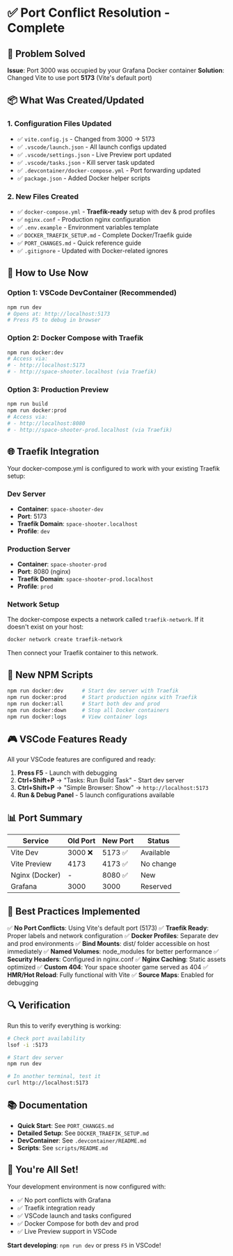 # ✅ Port Conflict Resolution - Complete

## 🎯 Problem Solved

**Issue**: Port 3000 was occupied by your Grafana Docker container
**Solution**: Changed Vite to use port **5173** (Vite's default port)

## 📦 What Was Created/Updated

### 1. Configuration Files Updated

- ✅ `vite.config.js` - Changed from 3000 → 5173
- ✅ `.vscode/launch.json` - All launch configs updated
- ✅ `.vscode/settings.json` - Live Preview port updated
- ✅ `.vscode/tasks.json` - Kill server task updated
- ✅ `.devcontainer/docker-compose.yml` - Port forwarding updated
- ✅ `package.json` - Added Docker helper scripts

### 2. New Files Created

- ✅ `docker-compose.yml` - **Traefik-ready** setup with dev & prod profiles
- ✅ `nginx.conf` - Production nginx configuration
- ✅ `.env.example` - Environment variables template
- ✅ `DOCKER_TRAEFIK_SETUP.md` - Complete Docker/Traefik guide
- ✅ `PORT_CHANGES.md` - Quick reference guide
- ✅ `.gitignore` - Updated with Docker-related ignores

## 🚀 How to Use Now

### Option 1: VSCode DevContainer (Recommended)

```bash
npm run dev
# Opens at: http://localhost:5173
# Press F5 to debug in browser
```

### Option 2: Docker Compose with Traefik

```bash
npm run docker:dev
# Access via:
# - http://localhost:5173
# - http://space-shooter.localhost (via Traefik)
```

### Option 3: Production Preview

```bash
npm run build
npm run docker:prod
# Access via:
# - http://localhost:8080
# - http://space-shooter-prod.localhost (via Traefik)
```

## 🌐 Traefik Integration

Your docker-compose.yml is configured to work with your existing Traefik setup:

### Dev Server

- **Container**: `space-shooter-dev`
- **Port**: 5173
- **Traefik Domain**: `space-shooter.localhost`
- **Profile**: `dev`

### Production Server

- **Container**: `space-shooter-prod`
- **Port**: 8080 (nginx)
- **Traefik Domain**: `space-shooter-prod.localhost`
- **Profile**: `prod`

### Network Setup

The docker-compose expects a network called `traefik-network`. If it doesn't exist on your host:

```bash
docker network create traefik-network
```

Then connect your Traefik container to this network.

## 📝 New NPM Scripts

```bash
npm run docker:dev      # Start dev server with Traefik
npm run docker:prod     # Start production nginx with Traefik
npm run docker:all      # Start both dev and prod
npm run docker:down     # Stop all Docker containers
npm run docker:logs     # View container logs
```

## 🎮 VSCode Features Ready

All your VSCode features are configured and ready:

1. **Press F5** - Launch with debugging
2. **Ctrl+Shift+P** → "Tasks: Run Build Task" - Start dev server
3. **Ctrl+Shift+P** → "Simple Browser: Show" → `http://localhost:5173`
4. **Run & Debug Panel** - 5 launch configurations available

## 📊 Port Summary

| Service        | Old Port | New Port | Status    |
| -------------- | -------- | -------- | --------- |
| Vite Dev       | 3000 ❌  | 5173 ✅  | Available |
| Vite Preview   | 4173     | 4173 ✅  | No change |
| Nginx (Docker) | -        | 8080 ✅  | New       |
| Grafana        | 3000     | 3000     | Reserved  |

## 🎯 Best Practices Implemented

✅ **No Port Conflicts**: Using Vite's default port (5173)
✅ **Traefik Ready**: Proper labels and network configuration
✅ **Docker Profiles**: Separate dev and prod environments
✅ **Bind Mounts**: dist/ folder accessible on host immediately
✅ **Named Volumes**: node_modules for better performance
✅ **Security Headers**: Configured in nginx.conf
✅ **Nginx Caching**: Static assets optimized
✅ **Custom 404**: Your space shooter game served as 404
✅ **HMR/Hot Reload**: Fully functional with Vite
✅ **Source Maps**: Enabled for debugging

## 🔍 Verification

Run this to verify everything is working:

```bash
# Check port availability
lsof -i :5173

# Start dev server
npm run dev

# In another terminal, test it
curl http://localhost:5173
```

## 📚 Documentation

- **Quick Start**: See `PORT_CHANGES.md`
- **Detailed Setup**: See `DOCKER_TRAEFIK_SETUP.md`
- **DevContainer**: See `.devcontainer/README.md`
- **Scripts**: See `scripts/README.md`

## 🎉 You're All Set!

Your development environment is now configured with:

- ✅ No port conflicts with Grafana
- ✅ Traefik integration ready
- ✅ VSCode launch and tasks configured
- ✅ Docker Compose for both dev and prod
- ✅ Live Preview support in VSCode

**Start developing**: `npm run dev` or press `F5` in VSCode!
